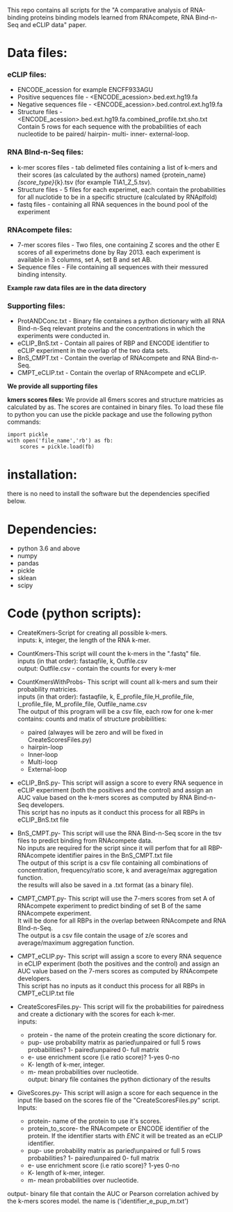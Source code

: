 This repo contains all scripts for the "A comparative analysis of RNA-binding proteins binding models learned from RNAcompete, RNA Bind-n-Seq and eCLIP data" paper.

# **Data files:**

### eCLIP files:
* ENCODE_acession for example ENCFF933AGU
* Positive sequences file -	<ENCODE_acession>.bed.ext.hg19.fa
* Negative sequences file - 	<ENCODE_acession>.bed.control.ext.hg19.fa
* Structure files - 		<ENCODE_acession>.bed.ext.hg19.fa.combined_profile.txt.sho.txt
					Contain 5 rows for each sequence with the probabilities of each nucleotide to be paired/ hairpin- multi- inner- external-loop.
	
### RNA BInd-n-Seq files:
* k-mer scores files -  	tab delimeted files containing a list of k-mers and their scores (as calculated by the authors) named
				{protein_name}_{score_type}_{k}.tsv (for example TIA1_Z_5.tsv).
* Structure files -		5 files for each experimet, each contain the probabilities for all nuclotide to be in a specific structure (calculated by RNAplfold)
* fastq files - 		containing all RNA sequences in the bound pool of the experiment

### RNAcompete files:
* 7-mer scores files -		Two files, one containing Z scores and the other E scores of all experimetns done by Ray 2013. each experiment is available in 3 
				columns, set A, set B and set AB.
* Sequence files - 			File containing all sequences with their messured binding intensity. 

**Example raw data files are in the data directory**

### Supporting files:
* ProtANDConc.txt - 			Binary file containes a python dictionary with all RNA Bind-n-Seq relevant proteins and the concentrations in which the experiments were conducted in.
* eCLIP_BnS.txt -				Contain all paires of RBP and ENCODE identifier to eCLIP experiment in the overlap of the two data sets.
* BnS_CMPT.txt -				Contain the overlap of RNAcompete and RNA Bind-n-Seq. 
* CMPT_eCLIP.txt -			Contain the overlap of RNAcompete and eCLIP.

**We provide all supporting files**

**kmers scores files:**
We provide all 6mers scores and structure matricies as calculated by as. The scores are contained in binary files. To load these file to python you can use the pickle package and use the following python commands:

	import pickle
	with open('file_name','rb') as fb:
		scores = pickle.load(fb)



# **installation:**
there is no need to install the software but the dependencies specified below.

# **Dependencies:**
* python 3.6 and above
* numpy
* pandas
* pickle
* sklean
* scipy


# **Code (python scripts):**
* CreateKmers-Script for creating all possible k-mers.  
inputs: k, integer, the length of the RNA k-mer.
						
* CountKmers-This script will count the k-mers in the ".fastq" file.  
inputs (in that order): fastaqfile, k, Outfile.csv  
output: Outfile.csv - contain the counts for every k-mer
			
* CountKmersWithProbs- This script will count all k-mers and sum their probability matricies.  
inputs (in that order): fastaqfile, k, E_profile_file,H_profile_file, I_profile_file, M_profile_file, Outfile_name.csv  
The output of this program will be a csv file, each row for one k-mer contains: counts and matix of structure probibilities:
	* paired (alwayes will be zero and will be fixed in CreateScoresFiles.py)
	* hairpin-loop
	* Inner-loop
	* Multi-loop
	* External-loop
	
* eCLIP_BnS.py-	This script will assign a score to every RNA sequence in eCLIP experiment (both the positives and the control) and assign an AUC value based on the k-mers scores as computed by RNA Bind-n-Seq developers.  
This script has no inputs as it conduct this process for all RBPs in eCLIP_BnS.txt file

* BnS_CMPT.py- This script will use the RNA Bind-n-Seq score in the tsv files to predict binding from RNAcompete data.  
No inputs are required for the script since it will perfom that for all RBP-RNAcompete identifier paires in the BnS_CMPT.txt file  
The output of this script is a csv file containing all combinations of concentration, frequency/ratio score, k and average/max aggregation function.  
the results will also be saved in a .txt format (as a binary file).  

* CMPT_CMPT.py- This script will use the 7-mers scores from set A of RNAcompete experiment to predict binding of set B of the same RNAcompete experiment.  
It will be done for all RBPs in the overlap between RNAcompete and RNA BInd-n-Seq.  
The output is a csv file contain the usage of z/e scores and average/maximum aggregation function.

* CMPT_eCLIP.py- This script will assign a score to every RNA sequence in eCLIP experiment (both the positives and the control) and assign an AUC value based on the 7-mers scores as computed by RNAcompete developers.  
This script has no inputs as it conduct this process for all RBPs in CMPT_eCLIP.txt file
						
* CreateScoresFiles.py-	This script will fix the probabilities for pairedness and create a dictionary with the scores for each k-mer.  
inputs:
	* protein - the name of the protein creating the score dictionary for.
	* pup- use probability matrix as paried\unpaired or full 5 rows probabilities? 1- paired\unpaired 0- full matrix
	* e-	use enrichment score (i.e ratio score)? 1-yes 0-no
	* K-	length of k-mer, integer.
	* m-	mean probabilities over nucleotide.  
	output: binary file containes the python dictionary of the results

* GiveScores.py- This script will asign a score for each sequence in the input file based on the scores file of the "CreateScoresFiles.py" script.
 Inputs:
	* protein- name of the protein to use it's scores.
	* protein_to_score- the RNAcompete or ENCODE identifier of the protein. If the identifier starts with *ENC* it will be treated as an eCLIP identifier.
	* pup- use probability matrix as paried\unpaired or full 5 rows probabilities? 1- paired\unpaired 0- full matrix
	* e-	use enrichment score (i.e ratio score)? 1-yes 0-no
	* K-	length of k-mer, integer.
	* m-	mean probabilities over nucleotide.  

output- binary file that contain the AUC or Pearson correlation achived by the k-mers scores model. the name is ('identifier_e_pup_m.txt')
